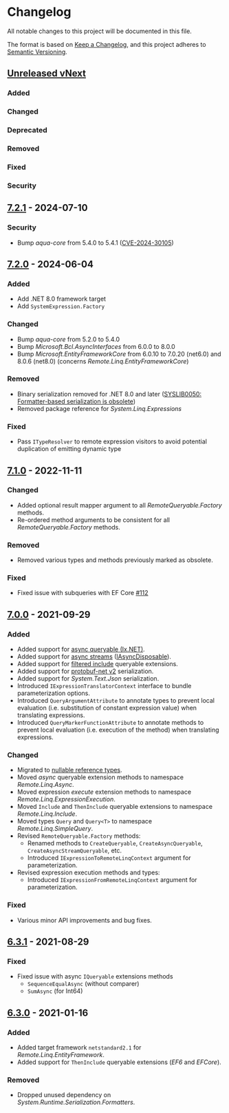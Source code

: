 # Changelog

All notable changes to this project will be documented in this file.

The format is based on [Keep a Changelog](https://keepachangelog.com/en/1.0.0/),
and this project adheres to [Semantic Versioning](https://semver.org/spec/v2.0.0.html).

## [Unreleased vNext][vnext-unreleased]

### Added

### Changed

### Deprecated

### Removed

### Fixed

### Security

## [7.2.1][7.2.1] - 2024-07-10

### Security

- Bump _aqua-core_ from 5.4.0 to 5.4.1 ([CVE-2024-30105][CVE-2024-30105])

## [7.2.0][7.2.0] - 2024-06-04

### Added

- Add .NET 8.0 framework target
- Add `SystemExpression.Factory`

### Changed

- Bump _aqua-core_ from 5.2.0 to 5.4.0
- Bump _Microsoft.Bcl.AsyncInterfaces_ from 6.0.0 to 8.0.0
- Bump _Microsoft.EntityFrameworkCore_ from 6.0.10 to 7.0.20 (net6.0) and 8.0.6 (net8.0) (concerns _Remote.Linq.EntityFrameworkCore_)

### Removed

- Binary serialization removed for .NET 8.0 and later ([SYSLIB0050: Formatter-based serialization is obsolete][syslib0050])
- Removed package reference for _System.Linq.Expressions_

### Fixed

- Pass `ITypeResolver` to remote expression visitors to avoid potential duplication of emitting dynamic type

## [7.1.0][7.1.0] - 2022-11-11

### Changed

- Added optional result mapper argument to all _RemoteQueryable.Factory_ methods.
- Re-ordered method arguments to be consistent for all _RemoteQueryable.Factory_ methods.

### Removed

- Removed various types and methods previously marked as obsolete.

### Fixed

- Fixed issue with subqueries with EF Core [#112][issue#112]

## [7.0.0][7.0.0] - 2021-09-29

### Added

- Added support for [async queryable (Ix.NET)][async-queryable].
- Added support for [async streams][async-streams] ([IAsyncDisposable][iasyncdisposable]).
- Added support for [filtered include][ef-filtered-include] queryable extensions.
- Added support for [protobuf-net v2][protobuf-net-v2] serialization.
- Added support for _System.Text.Json_ serialization.
- Introduced `IExpressionTranslatorContext` interface to bundle parameterization options.
- Introduced `QueryArgumentAttribute` to annotate types to prevent local evaluation (i.e. substitution of constant expression value) when translating expressions.
- Introduced `QueryMarkerFunctionAttribute` to annotate methods to prevent local evaluation (i.e. execution of the method) when translating expressions.

### Changed

- Migrated to [nullable reference types][nullable-references].
- Moved _async_ queryable extension methods to namespace _Remote.Linq.Async_.
- Moved expression _execute_ extension methods to namespace _Remote.Linq.ExpressionExecution_.
- Moved `Include` and `ThenInclude` queryable extensions to namespace _Remote.Linq.Include_.
- Moved types `Query` and `Query<T>` to namespace _Remote.Linq.SimpleQuery_.
- Revised `RemoteQueryable.Factory` methods:
  - Renamed methods to `CreateQueryable`, `CreateAsyncQueryable`, `CreateAsyncStreamQueryable`, etc.
  - Introduced `IExpressionToRemoteLinqContext` argument for parameterization.
- Revised expression execution methods and types:
  - Introduced `IExpressionFromRemoteLinqContext` argument for parameterization.

### Fixed

- Various minor API improvements and bug fixes.

## [6.3.1][6.3.1] - 2021-08-29

### Fixed

- Fixed issue with async `IQueryable` extensions methods
  - `SequenceEqualAsync` (without comparer)
  - `SumAsync` (for Int64)

## [6.3.0][6.3.0] - 2021-01-16

### Added

- Added target framework `netstandard2.1` for _Remote.Linq.EntityFramework_.
- Added support for `ThenInclude` queryable extensions (_EF6_ and _EFCore_).

### Removed

- Dropped unused dependency on _System.Runtime.Serialization.Formatters_.

[vnext-unreleased]: https://github.com/6bee/Remote.Linq/compare/v7.2.1...main
[7.2.1]: https://github.com/6bee/Remote.Linq/compare/v7.2.0...v7.2.1
[7.2.0]: https://github.com/6bee/Remote.Linq/compare/7.1.0...v7.2.0
[7.1.0]: https://github.com/6bee/Remote.Linq/compare/7.0.0...7.1.0
[7.0.0]: https://github.com/6bee/Remote.Linq/compare/6.3.1...7.0.0
[6.3.1]: https://github.com/6bee/Remote.Linq/compare/6.3.0...6.3.1
[6.3.0]: https://github.com/6bee/Remote.Linq/compare/6.2.3...6.3.0

[issue#112]: https://github.com/6bee/Remote.Linq/issues/112

[async-queryable]: https://www.nuget.org/packages/System.Linq.Async.Queryable/
[async-streams]: https://docs.microsoft.com/en-us/dotnet/csharp/whats-new/tutorials/generate-consume-asynchronous-stream
[ef-filtered-include]: https://docs.microsoft.com/en-us/ef/core/querying/related-data/eager#filtered-include
[iasyncdisposable]: https://docs.microsoft.com/en-us/dotnet/api/system.iasyncdisposable
[nullable-references]: https://docs.microsoft.com/en-us/dotnet/csharp/nullable-references
[protobuf-net-v2]: https://www.nuget.org/packages/protobuf-net/2.4.6
[syslib0050]: https://learn.microsoft.com/en-us/dotnet/fundamentals/syslib-diagnostics/syslib0050
[CVE-2024-30105]: https://github.com/advisories/GHSA-hh2w-p6rv-4g7w
